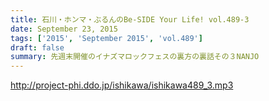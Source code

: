 ```yaml
---
title: 石川・ホンマ・ぶるんのBe-SIDE Your Life! vol.489-3
date: September 23, 2015
tags: ['2015', 'September 2015', 'vol.489']
draft: false
summary: 先週末開催のイナズマロックフェスの裏方の裏話その３NANJO
---
```


http://project-phi.ddo.jp/ishikawa/ishikawa489_3.mp3